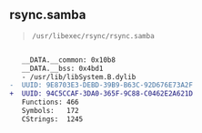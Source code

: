 ## rsync.samba

> `/usr/libexec/rsync/rsync.samba`

```diff

   __DATA.__common: 0x10b8
   __DATA.__bss: 0x4bd1
   - /usr/lib/libSystem.B.dylib
-  UUID: 9E8703E3-DEBD-39B9-B63C-92D676E73A2F
+  UUID: 94C5CCAF-3DA0-365F-9C88-C0462E2A621D
   Functions: 466
   Symbols:   172
   CStrings:  1245

```
